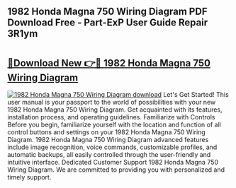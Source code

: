 ## 1982 Honda Magna 750 Wiring Diagram PDF Download Free - Part-ExP User Guide Repair 3R1ym

# <h2><a href="http://dfs1b0.blite.top/?on=1982+Honda+Magna+750+Wiring+Diagram">🔗Download New 👉🔴 1982 Honda Magna 750 Wiring Diagram</a></h2>

[![1982 Honda Magna 750 Wiring Diagram download](https://i.imgur.com/lujVjoI.png)](http://dfs1b0.blite.top/?on=1982+Honda+Magna+750+Wiring+Diagram)
Let's Get Started! This user manual is your passport to the world of possibilities with your new 1982 Honda Magna 750 Wiring Diagram. Get acquainted with its features, installation process, and operating guidelines. Familiarize with Controls Before you begin, familiarize yourself with the location and function of all control buttons and settings on your 1982 Honda Magna 750 Wiring Diagram. 1982 Honda Magna 750 Wiring Diagram advanced features include image recognition, voice commands, customizable profiles, and automatic backups, all easily controlled through the user-friendly and intuitive interface. Dedicated Customer Support 1982 Honda Magna 750 Wiring Diagram. We are committed to providing you with personalized and timely support.
